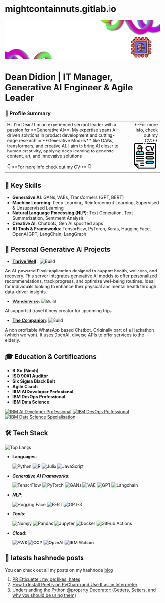 # mightcontainnuts.gitlab.io
![Logo](new_logo.png)


# Dean Didion | IT Manager, Generative AI Engineer & Agile Leader

### 🚀 Profile Summary

<table style="border-collapse: collapse; width: 100%;">
  <tr>
    <td style="vertical-align: top; padding-right: 20px;">
      Hi, I'm Dean! I'm an experienced servant leader with a passion for **Generative AI**.  
      My expertise spans AI-driven solutions in product development and cutting-edge research  
      in **Generative Models** like GANs, transformers, and creative AI.  
      I aim to bring AI closer to human creativity, applying deep learning  
      to generate content, art, and innovative solutions.  
      <br><br>
       👇 **For more info check out my CV:** 👇
    </td>
    <td style="vertical-align: top; text-align: right;">
        **For more info, check out my CV:**
      <a href="https://github.com/MightContainNuts/MightContainNuts/blob/main/202503_Resume_Eng.pdf">
        <img src="CV.png" alt="Click to view my CV" width="120">
      </a>
    </td>
  </tr>
</table>


## 🌟 Key Skills
- **Generative AI**: GANs, VAEs, Transformers (GPT, BERT)
- **Machine Learning**: Deep Learning, Reinforcement Learning, Supervised & Unsupervised Learning
- **Natural Language Processing (NLP)**: Text Generation, Text Summarization, Sentiment Analysis
- **Creative AI**: Chatbots, Gen AI spoorted apps
- **AI Tools & Frameworks**: TensorFlow, PyTorch, Keras, Hugging Face, OpenAI GPT, LangChain, LangGraph

## 🚀 Personal Generative AI Projects
- **[Thrive Well](https://github.com/MightContainNuts/thrive_well)** :  ![Build](https://img.shields.io/badge/build-passing-brightgreen)

An AI-powered Flask application designed to support health, wellness, and recovery. This server integrates generative AI models to offer personalized recommendations, track progress, and optimize well-being routines. Ideal for individuals looking to enhance their physical and mental health through data-driven insights.

- **[Wanderwise](https://github.com/MightContainNuts/wanderwise)**: ![Build](https://img.shields.io/badge/build-passing-brightgreen)

AI supported travel itinery creator for upcoming trips

- **[The Companion](https://github.com/yhupe/the-companion)**: ![Build](https://img.shields.io/badge/build-passing-brightgreen)
  
A non profitable WhatsApp based Chatbot. Originally part of a Hackathon (which we won). It uses OpenAI, diverse APIs to offer services to the elderly.   


## 🎓 Education & Certifications
- **B.Sc.(Mech)**
- **ISO 9001 Auditor**
- **Six Sigma Black Belt**
- **Agile Coach**
- **IBM AI Developer Profesional**
- **IBM DevOps Professional**
- **IBM Data Science**
  
[![IBM AI Developer Professional](cert.png "Click to view IBM AI Developer Professional certificate")](https://www.coursera.org/account/accomplishments/specialization/certificate/FH69YBY7P8O9)
[![IBM DevOps Professional](cert.png "Click to view IBM DevOps Professional certificate")](https://www.coursera.org/account/accomplishments/specialization/certificate/YG2HCI8SQXHH)
[![IBM Data Science Specialisation](cert.png "Click to view IBM Data Science certificate")](https://www.coursera.org/account/accomplishments/professional-cert/XBUKLSUI8F82)


## 🛠 Tech Stack
![Top Langs](https://github-readme-stats.vercel.app/api/top-langs/?username=MightContainNuts&layout=compact&theme=radical)

- **Languages**:
  
  ![Python](https://img.shields.io/badge/Python-3.12-blue)
  ![R](https://img.shields.io/badge/R-4.0.5-blue)
  ![Julia](https://img.shields.io/badge/Julia-1.11-green)
  ![JavaScript](https://img.shields.io/badge/JavaScript-ES6-yellow)

- ***Generative AI Frameworks***:
  
  ![TensorFlow](https://img.shields.io/badge/TensorFlow-2.0-green)
  ![PyTorch](https://img.shields.io/badge/PyTorch-1.9-red)
  ![GANs](https://img.shields.io/badge/GANs-black)
  ![VAE](https://img.shields.io/badge/VAE-blue)
  ![GPT](https://img.shields.io/badge/GPT-3.5-orange)
  ![Langchain](https://img.shields.io/badge/Langchain-1.3.3-green)
  

- ***NLP***:
  
  ![Hugging Face](https://img.shields.io/badge/Hugging%20Face-blue)
  ![BERT](https://img.shields.io/badge/BERT-orange)
  ![GPT-3](https://img.shields.io/badge/GPT-3-blue)

- ***Tools***:
  
  ![Numpy](https://img.shields.io/badge/Numpy-1.21-orange)
  ![Pandas](https://img.shields.io/badge/Pandas-1.3.3-blue)
  ![Jupyter](https://img.shields.io/badge/Jupyter-Notebook-yellow)
  ![Docker](https://img.shields.io/badge/Docker-20.10-blue)
  ![GitHub Actions](https://img.shields.io/badge/GitHub%20Actions-2.0-yellowgreen)

- ***Cloud***:
  
  ![AWS](https://img.shields.io/badge/AWS-EC2-orange)
  ![GCP](https://img.shields.io/badge/GCP-Google%20Cloud-blue)
  ![OpenAI](https://img.shields.io/badge/OpenAI-API-blue)
  ![IBM Watson](https://img.shields.io/badge/IBM%20Watson-AI-orange)


## 📝 latests hashnode posts

You can check out all my posts on my hashnode 
[blog](https://surestride.hashnode.dev/?source=top_nav_blog_home)

<!-- BEGIN HASHNODE ARTICLES -->
1. [PR Ettiquette : my pet likes, hates](https://surestride.hashnode.dev/pr-ettiquette-my-pet-likes-hates)
2. [How to Install Poetry on PyCharm and Use It as an Interpreter](https://surestride.hashnode.dev/how-to-install-poetry-on-pycharm-and-use-it-as-an-interpreter)
3. [Understanding the Python @property Decorator:  (Getters, Setters, and why you should be using them)](https://surestride.hashnode.dev/understanding-the-python-property-decorator-getters-setters-and-why-you-should-be-using-them)
<!-- END HASHNODE ARTICLES -->
